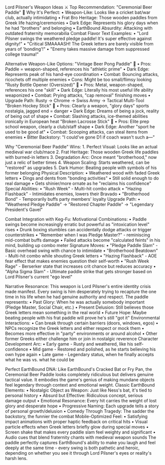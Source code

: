 Lord Pilsner's Weapon Ideas ⚔️
Top Recommendation: "Ceremonial Beer Paddle" 🏏
Why It's Perfect:
    • Weapon-Like: Looks like a cricket bat/war club, actually intimidating 
    • Frat Bro Heritage: Those wooden paddles from Greek life hazing/ceremonies 
    • Dark Edge: Represents his glory days when he had "brothers" and belonging 
    • EarthBound Absurdity: Attacking with outdated fraternity memorabilia 
Combat Flavor Text Examples:
    • "Lord Pilsner swings the weathered pledge paddle! It's super effective against dignity!" 
    • "Critical SMAAAASH! The Greek letters are barely visible from years of 'bonding'!" 
    • "Enemy takes massive damage from suppressed college trauma!" 

Alternative Weapon-Like Options:
"Vintage Beer Pong Paddle" 🏓
    • Pros: Paddle = weapon-shaped, references his "athletic prime" 
    • Dark Edge: Represents peak of his hand-eye coordination 
    • Combat: Bouncing attacks, ricochets off multiple enemies 
    • Cons: Might be too small/flimsy looking 
"Rusty Bottle Opener (Oversized)" 🍺
    • Pros: Metal, weapon-shaped, references his one "skill" 
    • Dark Edge: Literally his most useful life ability weaponized 
    • Combat: Prying attacks, "cap removal" finishing moves 
    • Upgrade Path: Rusty → Chrome → Swiss Army → Tactical Multi-Tool 
"Broken Hockey Stick" 🏒
    • Pros: Clearly a weapon, "glory days" sports nostalgia, jagged end = danger 
    • Dark Edge: Dreams of being a jock, reality of being out of shape 
    • Combat: Slashing attacks, ice-themed abilities ironically in European heat 
"Broken Lacrosse Stick" 🥍
    • Pros: Elite prep school weapon, clearly a club/staff shape 
    • Dark Edge: Another "sport he used to be good at" 
    • Combat: Scooping attacks, can steal items from enemies 
    • Bitter Backstory: "I could've gone D1 if coach wasn't such a—" 

Why "Ceremonial Beer Paddle" Wins:
    1. Perfect Visual: Looks like an actual medieval war club/mace 
    2. Frat Heritage: Those wooden Greek life paddles with burned-in letters 
    3. Degradation Arc: Once meant "brotherhood," now just a relic of better times 
    4. Weapon Scaling: Starts weathered, can be "restored" as upgrades 
    5. Dark Humor: Beating people with symbols of his former belonging 
Physical Description:
    • Weathered wood with faded Greek letters 
    • Dings and dents from "bonding activities" 
    • Still solid enough to do real damage 
    • Gets shinier/more ornate as he "reclaims his confidence" 
Special Abilities:
    • "Rush Week" - Multi-hit combo attack 
    • "Hazing Flashback" - Intimidates enemies, lowers their Bravado 
    • "Brotherhood Bond" - Temporarily buffs party members' loyalty 
Upgrade Path:
    • "Weathered Pledge Paddle" → "Restored Chapter Paddle" → "Legendary President's Gavel" 

Combat Integration with Keg-Fu:
Motivational Combinations:
    • Paddle swings become increasingly erratic but powerful as "intoxication level" rises 
    • Drunk boxing stumbles can accidentally dodge attacks or trigger counterstrikes 
    • "Remember when I was Pledge Master?" - reminiscing mid-combat buffs damage 
    • Failed attacks become "calculated feints" in his mind, building up combo meter 
Signature Moves:
    • "Pledge Paddle Slam" - Basic overhead swing with chance to intimidate 
    • "Brotherhood Beatdown" - Multi-hit combo while shouting Greek letters 
    • "Hazing Flashback" - AOE fear effect that makes enemies question their self-worth 
    • "Rush Week Rage" - Berserker state that increases crit chance but reduces accuracy 
    • "Alpha Sigma Slam" - Ultimate paddle strike that gets stronger based on Lord Pilsner's current "ego level" 

Narrative Resonance:
This weapon is Lord Pilsner's entire identity crisis made manifest. Every swing is him desperately trying to recapture the one time in his life when he had genuine authority and respect. The paddle represents:
    • Past Glory: When he was actually somebody important (Pledge Master, Social Chair, etc.) 
    • Present Delusion: Still believes those Greek letters mean something in the real world 
    • Future Hope: Maybe beating people with his frat paddle will prove he's still "got it" 
Environmental Interactions:
    • Can break through certain barriers (doors, windows, egos) 
    • NPCs recognize the Greek letters and either respect or mock them 
    • Becomes more effective in "party" environments or around alcohol 
    • Other former Greeks either challenge him or join in nostalgic reverence 
Character Development Arc:
    • Early game - Rusty and weathered, like his self-confidence 
    • Mid game - Restored and polished, as he starts believing his own hype again 
    • Late game - Legendary status, when he finally accepts what he was vs. what he could be 

Perfect EarthBound DNA:
Like EarthBound's Cracked Bat or Fry Pan, the Ceremonial Beer Paddle looks completely ridiculous but delivers genuine tactical value. It embodies the game's genius of making mundane objects feel legendary through context and emotional weight.
Classic EarthBound Elements:
    • Nostalgic Object as Weapon: Just like Ness's bat, it's tied to personal history 
    • Absurd but Effective: Ridiculous concept, serious damage output 
    • Emotional Resonance: Every hit carries the weight of lost glory and desperate hope 
    • Progressive Naming: Each upgrade tells a story of personal growth/delusion 
    • Comedy Through Tragedy: The sadder the backstory, the funnier the combat 
Mobile-Optimized Feel:
    • Satisfying impact animations with proper haptic feedback on critical hits 
    • Visual particle effects when Greek letters briefly glow during special moves 
    • Screen shake that makes every paddle slam feel weighty and significant 
    • Audio cues that blend fraternity chants with medieval weapon sounds 
The paddle perfectly captures EarthBound's ability to make you laugh and feel deeply at the same time - every swing is both pathetic and heroic, depending on whether you see it through Lord Pilsner's eyes or reality's harsh lens.

